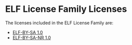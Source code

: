 ELF License Family Licenses
================================

The licenses included in the ELF License Family are:  
- [ELF-BY-SA 1.0](https://elflicensefamily.org/docs/ELF-BY-SA_1.0-draft01.pdf)
- [ELF-BY-SA-NR 1.0](https://elflicensefamily.org/docs/ELF-BY-SA-NR_1.0-draft01.pdf)
